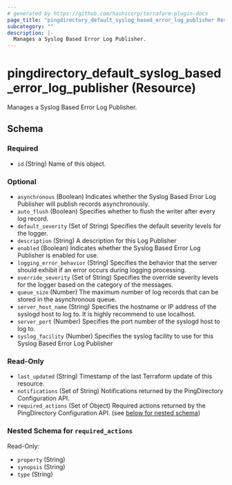 ```yaml
---
# generated by https://github.com/hashicorp/terraform-plugin-docs
page_title: "pingdirectory_default_syslog_based_error_log_publisher Resource - terraform-provider-pingdirectory"
subcategory: ""
description: |-
  Manages a Syslog Based Error Log Publisher.
---
```


# pingdirectory_default_syslog_based_error_log_publisher (Resource)

Manages a Syslog Based Error Log Publisher.



<!-- schema generated by tfplugindocs -->
## Schema

### Required

- `id` (String) Name of this object.

### Optional

- `asynchronous` (Boolean) Indicates whether the Syslog Based Error Log Publisher will publish records asynchronously.
- `auto_flush` (Boolean) Specifies whether to flush the writer after every log record.
- `default_severity` (Set of String) Specifies the default severity levels for the logger.
- `description` (String) A description for this Log Publisher
- `enabled` (Boolean) Indicates whether the Syslog Based Error Log Publisher is enabled for use.
- `logging_error_behavior` (String) Specifies the behavior that the server should exhibit if an error occurs during logging processing.
- `override_severity` (Set of String) Specifies the override severity levels for the logger based on the category of the messages.
- `queue_size` (Number) The maximum number of log records that can be stored in the asynchronous queue.
- `server_host_name` (String) Specifies the hostname or IP address of the syslogd host to log to. It is highly recommend to use localhost.
- `server_port` (Number) Specifies the port number of the syslogd host to log to.
- `syslog_facility` (Number) Specifies the syslog facility to use for this Syslog Based Error Log Publisher

### Read-Only

- `last_updated` (String) Timestamp of the last Terraform update of this resource.
- `notifications` (Set of String) Notifications returned by the PingDirectory Configuration API.
- `required_actions` (Set of Object) Required actions returned by the PingDirectory Configuration API. (see [below for nested schema](#nestedatt--required_actions))

<a id="nestedatt--required_actions"></a>
### Nested Schema for `required_actions`

Read-Only:

- `property` (String)
- `synopsis` (String)
- `type` (String)


